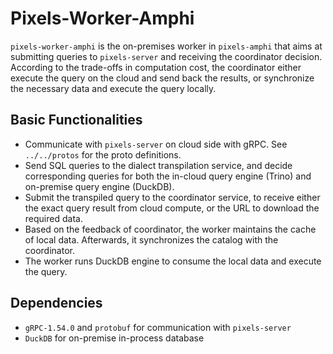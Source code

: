 # Pixels-Worker-Amphi

`pixels-worker-amphi` is the on-premises worker in `pixels-amphi` that aims at submitting queries to 
`pixels-server` and receiving the coordinator decision. According to the trade-offs in computation cost, 
the coordinator either execute the query on the cloud and send back the results, or synchronize the 
necessary data and execute the query locally.

## Basic Functionalities

- Communicate with `pixels-server` on cloud side with gRPC. See `../../protos` for the proto definitions.
- Send SQL queries to the dialect transpilation service, and decide corresponding queries for both the 
in-cloud query engine (Trino) and on-premise query engine (DuckDB).
- Submit the transpiled query to the coordinator service, to receive either the 
exact query result from cloud compute, or the URL to download the required data.
- Based on the feedback of coordinator, the worker maintains the cache of local data. Afterwards, 
it synchronizes the catalog with the coordinator.
- The worker runs DuckDB engine to consume the local data and execute the query.

## Dependencies

- `gRPC-1.54.0` and `protobuf` for communication with `pixels-server`
- `DuckDB` for on-premise in-process database